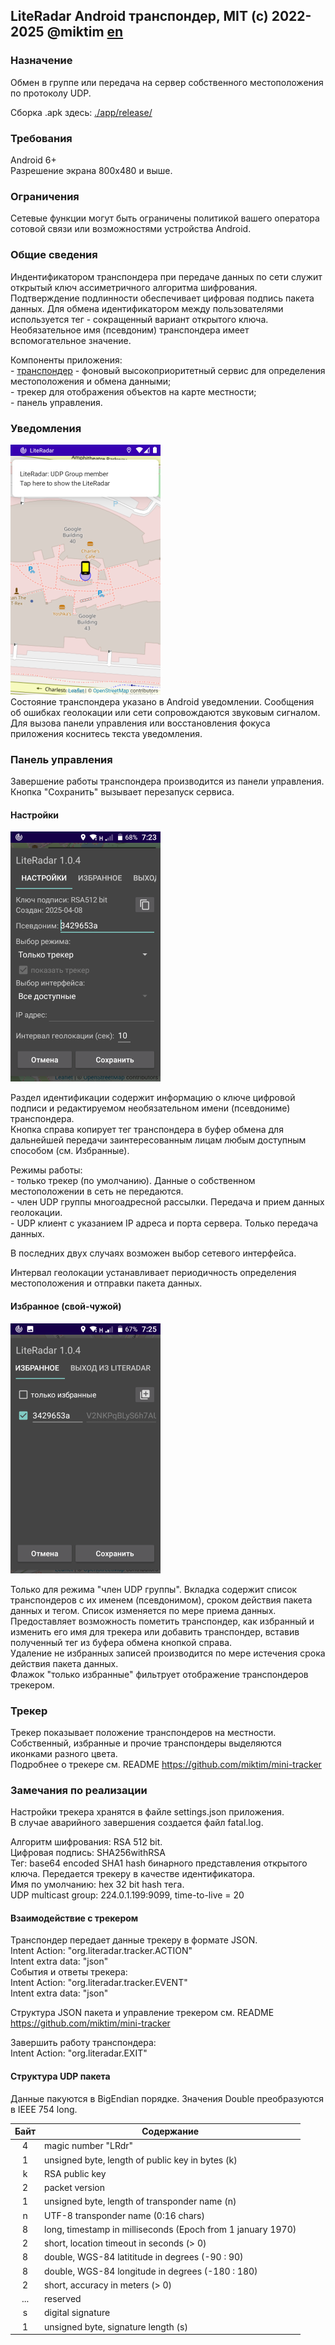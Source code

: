 ## LiteRadar Android транспондер, MIT (c) 2022-2025 @miktim [en](./README.md)

### Назначение  
Обмен в группе или передача на сервер собственного местоположения по протоколу UDP.  

Сборка .apk здесь: [./app/release/](./app/release/)  

### Требования  
Android 6+  
Разрешение экрана 800х480 и выше.   

### Ограничения
Сетевые функции могут быть ограничены политикой вашего оператора сотовой связи или возможностями устройства Android.  

### Общие сведения  
Индентификатором транспондера при передаче данных по сети служит открытый ключ ассиметричного алгоритма шифрования. Подтверждение подлинности обеспечивает цифровая подпись пакета данных. Для обмена идентификатором между пользователями используется тег - сокращенный вариант открытого ключа.  
Необязательное имя (псевдоним) транспондера имеет вспомогательное значение.  

Компоненты приложения:  
\- [транспондер](https://ru.ruwiki.ru/wiki/%D0%90%D0%97%D0%9D-%D0%92) - фоновый высокоприоритетный сервис для определения местоположения и обмена данными;  
\- трекер для отображения объектов на карте местности;  
\- панель управления.  


### Уведомления
<img
  src="./markdown/notification.png"
  alt="Notification" height=400 width=240/>  
Состояние транспондера указано в Android уведомлении. Сообщения об ошибках геолокации или сети сопровождаются звуковым сигналом.  
Для вызова панели управления или восстановления фокуса приложения коснитесь текста уведомления.  

### Панель управления  
Завершение работы транспондера производится из панели управления.  
Кнопка "Сохранить" вызывает перезапуск сервиса.

#### Настройки
<img src="./markdown/settings-ru.png" 
     alt="Settings" height=400 width=240/>  

Раздел идентификации содержит информацию о ключе цифровой подписи и редактируемом необязательном имени (псевдониме) транспондера.  
Кнопка справа копирует тег транспондера в буфер обмена для дальнейшей передачи заинтересованным лицам любым доступным способом (см. Избранные).  
 
Режимы работы:  
\- только трекер (по умолчанию). Данные о собственном местоположении в сеть не передаются.  
\- член UDP группы многоадресной рассылки. Передача и прием данных геолокации.  
\- UDP клиент с указанием IP адреса и порта сервера. Только передача данных.  

В последних двух случаях возможен выбор сетевого интерфейса.  

Интервал геолокации устанавливает периодичность определения местоположения и отправки пакета данных.  

#### Избранное (свой-чужой)
<img src="./markdown/favorites-ru.png" 
     alt="Settings" height=400 width=240/>  

Только для режима "член UDP группы". Вкладка содержит список транспондеров с их именем (псевдонимом), сроком действия пакета данных и тегом. Список изменяется по мере приема данных.  
Предоставляет возможность пометить транспондер, как избранный и изменить его имя для трекера или добавить транспондер, вставив полученный тег из буфера обмена кнопкой справа.  
Удаление не избранных записей производится по мере истечения срока действия пакета данных.  
Флажок "только избранные" фильтрует отображение транспондеров трекером.  

### Трекер
Трекер показывает положение транспондеров на местности. Собственный, избранные и прочие транспондеры выделяются иконками разного цвета.  
Подробнее о трекере см. README https://github.com/miktim/mini-tracker  

### Замечания по реализации

Настройки трекера хранятся в файле settings.json приложения.  
В случае аварийного завершения создается файл fatal.log.

Алгоритм шифрования: RSA 512 bit.  
Цифровая подпись: SHA256withRSA  
Тег: base64 encoded SHA1 hash бинарного представления открытого ключа. Передается трекеру в качестве идентификатора.     
Имя по умолчанию: hex 32 bit hash тега.  
UDP multicast group: 224.0.1.199:9099, time-to-live = 20  

#### Взаимодействие с трекером  
Транспондер передает данные трекеру в формате JSON.  
Intent Action: "org.literadar.tracker.ACTION"  
Intent extra data: "json"  
События и ответы трекера:  
Intent Action: "org.literadar.tracker.EVENT"  
Intent extra data: "json"  

Структура JSON пакета и управление трекером см. README https://github.com/miktim/mini-tracker  

Завершить работу транспондера:  
Intent Action: "org.literadar.EXIT"  


#### Структура UDP пакета  
Данные пакуются в BigEndian порядке. Значения Double преобразуются в IEEE 754 long.


| Байт | Содержание |
|:----:|------------|
| 4    | magic number "LRdr" |
| 1    | unsigned byte, length of public key in bytes (k) |
| k    | RSA public key |
| 2    | packet version |
| 1    | unsigned byte, length of transponder name (n) |
| n    | UTF-8 transponder name (0:16 chars) |
| 8    | long, timestamp in milliseconds (Epoch from 1 january 1970) |
| 2    | short, location timeout in seconds (> 0) |
| 8    | double, WGS-84 latititude in degrees (-90 : 90) |
| 8    | double, WGS-84 longitude in degrees (-180 : 180) |
| 2    | short, accuracy in meters (> 0)|
| ...  | reserved |
| s    | digital signature |
| 1    | unsigned byte, signature length (s) |  



